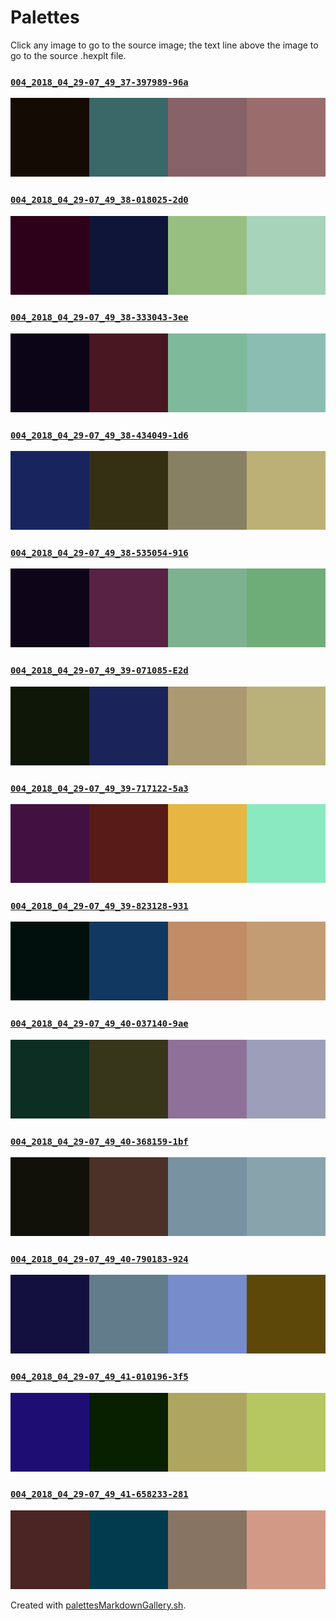 # Palettes

Click any image to go to the source image; the text line above the image to go to the source .hexplt file.

### [`004_2018_04_29-07_49_37-397989-96a`](004_2018_04_29-07_49_37-397989-96a.hexplt)

[ ![004_2018_04_29-07_49_37-397989-96a.png](004_2018_04_29-07_49_37-397989-96a.png) ](004_2018_04_29-07_49_37-397989-96a.png)

### [`004_2018_04_29-07_49_38-018025-2d0`](004_2018_04_29-07_49_38-018025-2d0.hexplt)

[ ![004_2018_04_29-07_49_38-018025-2d0.png](004_2018_04_29-07_49_38-018025-2d0.png) ](004_2018_04_29-07_49_38-018025-2d0.png)

### [`004_2018_04_29-07_49_38-333043-3ee`](004_2018_04_29-07_49_38-333043-3ee.hexplt)

[ ![004_2018_04_29-07_49_38-333043-3ee.png](004_2018_04_29-07_49_38-333043-3ee.png) ](004_2018_04_29-07_49_38-333043-3ee.png)

### [`004_2018_04_29-07_49_38-434049-1d6`](004_2018_04_29-07_49_38-434049-1d6.hexplt)

[ ![004_2018_04_29-07_49_38-434049-1d6.png](004_2018_04_29-07_49_38-434049-1d6.png) ](004_2018_04_29-07_49_38-434049-1d6.png)

### [`004_2018_04_29-07_49_38-535054-916`](004_2018_04_29-07_49_38-535054-916.hexplt)

[ ![004_2018_04_29-07_49_38-535054-916.png](004_2018_04_29-07_49_38-535054-916.png) ](004_2018_04_29-07_49_38-535054-916.png)

### [`004_2018_04_29-07_49_39-071085-E2d`](004_2018_04_29-07_49_39-071085-E2d.hexplt)

[ ![004_2018_04_29-07_49_39-071085-E2d.png](004_2018_04_29-07_49_39-071085-E2d.png) ](004_2018_04_29-07_49_39-071085-E2d.png)

### [`004_2018_04_29-07_49_39-717122-5a3`](004_2018_04_29-07_49_39-717122-5a3.hexplt)

[ ![004_2018_04_29-07_49_39-717122-5a3.png](004_2018_04_29-07_49_39-717122-5a3.png) ](004_2018_04_29-07_49_39-717122-5a3.png)

### [`004_2018_04_29-07_49_39-823128-931`](004_2018_04_29-07_49_39-823128-931.hexplt)

[ ![004_2018_04_29-07_49_39-823128-931.png](004_2018_04_29-07_49_39-823128-931.png) ](004_2018_04_29-07_49_39-823128-931.png)

### [`004_2018_04_29-07_49_40-037140-9ae`](004_2018_04_29-07_49_40-037140-9ae.hexplt)

[ ![004_2018_04_29-07_49_40-037140-9ae.png](004_2018_04_29-07_49_40-037140-9ae.png) ](004_2018_04_29-07_49_40-037140-9ae.png)

### [`004_2018_04_29-07_49_40-368159-1bf`](004_2018_04_29-07_49_40-368159-1bf.hexplt)

[ ![004_2018_04_29-07_49_40-368159-1bf.png](004_2018_04_29-07_49_40-368159-1bf.png) ](004_2018_04_29-07_49_40-368159-1bf.png)

### [`004_2018_04_29-07_49_40-790183-924`](004_2018_04_29-07_49_40-790183-924.hexplt)

[ ![004_2018_04_29-07_49_40-790183-924.png](004_2018_04_29-07_49_40-790183-924.png) ](004_2018_04_29-07_49_40-790183-924.png)

### [`004_2018_04_29-07_49_41-010196-3f5`](004_2018_04_29-07_49_41-010196-3f5.hexplt)

[ ![004_2018_04_29-07_49_41-010196-3f5.png](004_2018_04_29-07_49_41-010196-3f5.png) ](004_2018_04_29-07_49_41-010196-3f5.png)

### [`004_2018_04_29-07_49_41-658233-281`](004_2018_04_29-07_49_41-658233-281.hexplt)

[ ![004_2018_04_29-07_49_41-658233-281.png](004_2018_04_29-07_49_41-658233-281.png) ](004_2018_04_29-07_49_41-658233-281.png)

Created with [palettesMarkdownGallery.sh](https://github.com/earthbound19/_ebDev/blob/master/scripts/imgAndVideo/palettesMarkdownGallery.sh).
